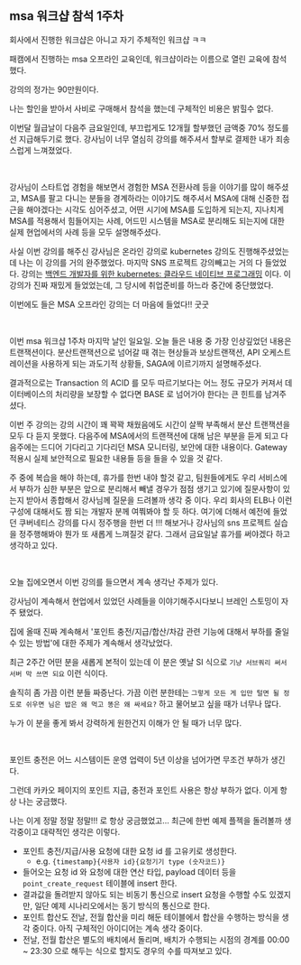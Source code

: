 ## msa 워크샵 참석 1주차

회사에서 진행한 워크샵은 아니고 자기 주체적인 워크샵 ㅋㅋ<br/>

패캠에서 진행하는 msa 오프라인 교육인데, 워크샵이라는 이름으로 열린 교육에 참석했다.<br/>

강의의 정가는 90만원이다.<br/>

나는 할인을 받아서 사비로 구매해서 참석을 했는데 구체적인 비용은 밝힐수 없다.<br/>

이번달 월급날이 다음주 금요일인데, 부끄럽게도 12개월 할부했던 금액중 70% 정도를 선 지급해두기로 했다. 강사님이 너무 열심히 강의를 해주셔서 할부로 결제한 내가 죄송스럽게 느껴졌었다.<br/>

<br/>



강사님이 스타트업 경험을 해보면서 경험한 MSA 전환사례 등을 이야기를 많이 해주셨고, MSA를 팔고 다니는 분들을 경계하라는 이야기도 해주셔서 MSA에 대해 신중한 접근을 해야겠다는 시각도 심어주셨고, 어떤 시기에 MSA를 도입하게 되는지, 지나치게 MSA를 적용해서 힘들어지는 사례, 어드민 시스템을 MSA로 분리해도 되는지에 대한 실제 현업에서의 사례 등을 모두 설명해주셨다.<br/>



사실 이번 강의를 해주신 강사님은 온라인 강의로 kubernetes 강의도 진행해주셨었는데 나는 이 강의를 거의 완주했었다. 마지막 SNS 프로젝트 강의빼고는 거의 다 들었었다. 강의는 [백엔드 개발자를 위한 kubernetes: 클라우드 네이티브 프로그래밍](https://fastcampus.co.kr/dev_online_k8s) 이다. 이 강의가 진짜 재밌게 들었었는데, 그 당시에 취업준비를 하느라 중간에 중단했었다.<br/>

이번에도 들은 MSA 오프라인 강의는 더 마음에 들었다!! 굿굿 <br/>

<br/>



이번 msa 워크샵 1주차 마지막 날인 일요일. 오늘 들은 내용 중 가장 인상깊었던 내용은 트랜잭션이다. 분산트랜잭션으로 넘어갈 때 겪는 현상들과 보상트랜잭션, API 오케스트레이션을 사용하게 되는 과도기적 상황들, SAGA에 이르기까지 설명해주셨다.<br/>

결과적으로는 Transaction 의 ACID 를 모두 따르기보다는 어느 정도 규모가 커져서 데이터베이스의 처리량을 보장할 수 없다면 BASE 로 넘어가야 한다는 큰 힌트를 남겨주셨다.<br/>

이번 주 강의는 강의 시간이 꽤 꽉꽉 채웠음에도 시간이 살짝 부족해서 분산 트랜잭션을 모두 다 듣지 못했다. 다음주에 MSA에서의 트랜잭션에 대해 남은 부분을 듣게 되고 다음주에는 드디어 기다리고 기다리던 MSA 모니터링, 보안에 대한 내용이다. Gateway 적용시 실제 보안적으로 필요한 내용들 등을 들을 수 있을 것 같다.<br/>

주 중에 복습을 해야 하는데, 휴가를 한번 내야 할것 같고, 팀원들에게도 우리 서비스에서 부하가 심한 부분은 앞으로 분리해서 빼낼 경우가 점점 생기고 있기에 질문사항이 있는지 받아서 종합해서 강사님께 질문을 드려볼까 생각 중 이다. 우리 회사의 ELB나 이런 구성에 대해서도 짬 되는 개발자 분께 여쭤봐야 할 듯 하다. 여기에 더해서 예전에 들었던 쿠버네티스 강의를 다시 정주행을 한번 더 !!! 해보거나 강사님의 sns 프로젝트 실습을 정주행해봐야 뭔가 또 새롭게 느껴질것 같다. 그래서 금요일날 휴가를 써야겠다 하고 생각하고 있다.<br/>

<br/>



오늘 집에오면서 이번 강의를 들으면서 계속 생각난 주제가 있다.<br/>

강사님이 계속해서 현업에서 있었던 사례들을 이야기해주시다보니 브레인 스토밍이 자주 됐었다.<br/>

집에 올때 진짜 계속해서 '포인트 충전/지급/합산/차감 관련 기능에 대해서 부하를 줄일수 있는 방법'에 대한 주제가 계속해서 생각났었다.<br/>

최근 2주간 어떤 분을 새롭게 본적이 있는데 이 분은 옛날 SI 식으로 `기냥 서브쿼리 써서 서버 막 쓰면 되요` 이런 식이다.<br/>

솔직히 좀 가끔 이런 분들 짜증난다. 가끔 이런 분한테는 `그렇게 모든 게 입만 털면 될 정도로 쉬우면 님은 밥은 왜 먹고 똥은 왜 싸세요?` 하고 물어보고 싶을 때가  너무나 많다.<br/>

누가 이 분을 좋게 봐서 강력하게 원한건지 이해가 안 될 때가 너무 많다.<br/>

<br/>



포인트 충전은 어느 시스템이든 운영 업력이 5년 이상을 넘어가면 무조건 부하가 생긴다.<br/>

그런데 카카오 페이지의 포인트 지급, 충전과 포인트 사용은 항상 부하가 없다. 이게 항상 나는 궁금했다.<br/>

나는 이게 정말 정말 정말!!! 로 항상 궁금했었고...  최근에 한번 예제 플젝을 돌려볼까 생각중이고 대략적인 생각은 이렇다.

- 포인트 충전/지급/사용 요청에 대한 요청 id 를 고유키로 생성한다.
  - e.g. `{timestamp}{사용자 id}{요청기기 type (숫자코드)}` 
- 들어오는 요청 id 와 요청에 대한 연산 타입, payload 데이터 등을 `point_create_request` 테이블에 insert 한다.
- 결과값을 돌려받지 않아도 되는 비동기 통신으로 insert 요청을 수행할 수도 있겠지만, 일단 예제 시나리오에서는 동기 방식의 통신으로 한다.
- 포인트 합산도 전날, 전월 합산을 미리 해둔 테이블에서 합산을 수행하는 방식을 생각 중이다. 아직 구체적인 아이디어는 계속 생각 중이다.
- 전날, 전월 합산은 별도의 배치에서 돌리며, 배치가 수행되는 시점의 경계를 00:00 \~ 23:30 으로 해두는 식으로 할지도 경우의 수를 따져보고 있다.

<br/>







